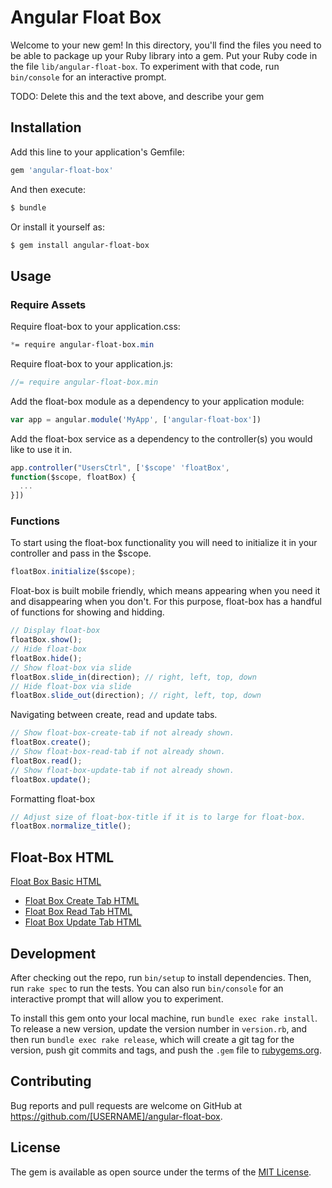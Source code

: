 # Angular Float Box

Welcome to your new gem! In this directory, you'll find the files you need to be able to package up your Ruby library into a gem. Put your Ruby code in the file `lib/angular-float-box`. To experiment with that code, run `bin/console` for an interactive prompt.

TODO: Delete this and the text above, and describe your gem

## Installation

Add this line to your application's Gemfile:

```ruby
gem 'angular-float-box'
```

And then execute:

```bash
$ bundle
```

Or install it yourself as:

```bash
$ gem install angular-float-box
```

## Usage

### Require Assets
Require float-box to your application.css:
```scss
*= require angular-float-box.min
```
Require float-box to your application.js:
```js
//= require angular-float-box.min
```
Add the float-box module as a dependency to your application module:
```js
var app = angular.module('MyApp', ['angular-float-box'])
```
Add the float-box service as a dependency to the controller(s) you would like to use it in.
```js
app.controller("UsersCtrl", ['$scope' 'floatBox',
function($scope, floatBox) {
  ...
}])
```

### Functions
To start using the float-box functionality you will need to initialize it in your controller and pass in the $scope.
```js
floatBox.initialize($scope);
```
Float-box is built mobile friendly, which means appearing when you need it and disappearing when you don't.  For this purpose, float-box has a handful of functions for showing and hidding.
```js
// Display float-box
floatBox.show();
// Hide float-box
floatBox.hide();
// Show float-box via slide
floatBox.slide_in(direction); // right, left, top, down
// Hide float-box via slide
floatBox.slide_out(direction); // right, left, top, down
```
Navigating between create, read and update tabs.
```js
// Show float-box-create-tab if not already shown.
floatBox.create();
// Show float-box-read-tab if not already shown.
floatBox.read();
// Show float-box-update-tab if not already shown.
floatBox.update();
```
Formatting float-box
```js
// Adjust size of float-box-title if it is to large for float-box.
floatBox.normalize_title();
```

## Float-Box HTML

[Float Box Basic HTML](https://github.com/amcritchie/angular-float-box/wiki/Float-Box-HTML)
* [Float Box Create Tab HTML](https://github.com/amcritchie/angular-float-box/wiki/Float-Box-HTML-Create-Tab)
* [Float Box Read Tab HTML](https://github.com/amcritchie/angular-float-box/wiki/Float-Box-HTML-Read-Tab)
* [Float Box Update Tab HTML](https://github.com/amcritchie/angular-float-box/wiki/Float-Box-HTML-Update-Tab)


## Development

After checking out the repo, run `bin/setup` to install dependencies. Then, run `rake spec` to run the tests. You can also run `bin/console` for an interactive prompt that will allow you to experiment.

To install this gem onto your local machine, run `bundle exec rake install`. To release a new version, update the version number in `version.rb`, and then run `bundle exec rake release`, which will create a git tag for the version, push git commits and tags, and push the `.gem` file to [rubygems.org](https://rubygems.org).

## Contributing

Bug reports and pull requests are welcome on GitHub at https://github.com/[USERNAME]/angular-float-box.


## License

The gem is available as open source under the terms of the [MIT License](http://opensource.org/licenses/MIT).
